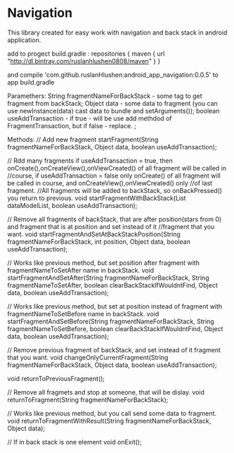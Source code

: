 # Navigation

This library created for easy work with navigation and back stack in android application.

add to progect build.gradle :
repositories {
        maven {
            url "http://dl.bintray.com/ruslanhlushen0808/maven"
        }
    }
    
and compile 'com.github.ruslanHlushen:android_app_navigation:0.0.5'   to  app build.gradle


Paramethers:
String fragmentNameForBackStack - some tag to get fragment from backStack; 
Object data - some data to fragment (you can use newInstance(data) cast data to bundle and setArguments()); 
boolean useAddTransaction - if true - will be use add methdod of FragmentTransaction, but if false - replace. ;

Methods:
// Add new fragment
startFragment(String fragmentNameForBackStack, Object data, boolean useAddTransaction);

// Rdd many fragments if useAddTransaction = true, then onCreate(),onCreateView(),onViewCreated() of all fragment will be called in //course, if useAddTransaction = false only onCreate() of all fragment will be called in course, and onCreateView(),onViewCreated() only //of last fragment.
//All fragments will be added to backStack, so onBackPressed() you return to previous.
void startFragmentWithBackStack(List<DataModel> dataModelList, boolean useAddTransaction);

// Remove all fragments of backStack, that are after position(stars from 0) and fragment that is at position and set instead of it //fragment that you want.
void startFragmentAndSetAtBackStackPosition(String fragmentNameForBackStack, int position, Object data, boolean useAddTransaction);

// Works like previous method, but set position after fragment with fragmentNameToSetAfter name in backStack.
void startFragmentAndSetAfter(String fragmentNameForBackStack,
                                  String fragmentNameToSetAfter,
                                  boolean clearBackStackIfWouldntFind,
                                  Object data,
                                  boolean useAddTransaction);
                                  
// Works like previous method, but set at position instead of fragment with fragmentNameToSetBefore name in backStack.
void startFragmentAndSetBefore(String fragmentNameForBackStack,
                                   String fragmentNameToSetBefore,
                                   boolean clearBackStackIfWouldntFind,
                                   Object data,
                                   boolean useAddTransaction);

// Remove previous fragment of backStack, and set instead of it fragment that you want.
void changeOnlyCurrentFragment(String fragmentNameForBackStack, Object data, boolean useAddTransaction);

void returnToPreviousFragment();

// Remove all fragmets and stop at someone, that will be dislay.
void returnToFragment(String fragmentNameForBackStack);

// Works like previous method, but you call send some data to fragment.
void returnToFragmentWithResult(String fragmentNameForBackStack, Object data);

// If in back stack is one element
void onExit();
